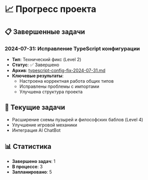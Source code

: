 # 📈 Прогресс проекта

## 📋 Завершенные задачи

### 2024-07-31: Исправление TypeScript конфигурации
- **Тип**: Технический фикс (Level 2)
- **Статус**: ✅ Завершено
- **Архив**: [typescript-config-fix-2024-07-31.md](docs/archive/typescript-config-fix-2024-07-31.md)
- **Ключевые результаты**:
  - Настроена корректная работа общих типов
  - Исправлены проблемы с импортами
  - Улучшена структура проекта

## 🎯 Текущие задачи
- Расширение схемы пузырей и философских баблов (Level 4)
- Улучшение игровой механики
- Интеграция AI ChatBot

## 📊 Статистика
- **Завершено задач**: 1
- **В процессе**: 3
- **Запланировано**: 5 